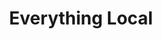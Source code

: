 ---
pid: rs252
title: Everything Local
location_transcription: Wherever
coordinates: "[-75.17145776305, 39.949621815252]"
zipcode: '19144'
gen_neighborhood: Northwest Philadelphia
neighborhood: Germantown
outside_phl: 
age: '32'
age_range: 30-39
instagram: 
image_file_name: rs_252.jpg
proposal_transcription: A monument that shows Philly Talent! Graffiti art, showcase
  music scene fashion. Shows how strong and resilient the city is.
topic: Music
topic_summary: 0, 0, 0
type: Event,Sculpture Statue
keywords_other: 
credit: 
image_labels: 
twitter: 
facebook: 
permalink: "/monuments/rs252/"
layout: item-page
---